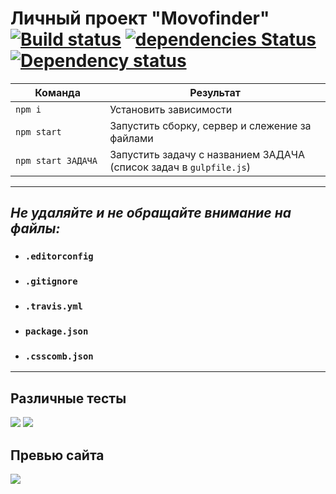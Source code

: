# Личный проект "Movofinder" [![Build status][travis-image]][travis-url] [![dependencies Status](https://david-dm.org/webistomin/movofinder/status.svg)](https://david-dm.org/webistomin/movofinder) [![Dependency status][dependency-image]][dependency-url] 

<table>
  <thead>
    <tr>
      <th>Команда</th>
      <th>Результат</th>
    </tr>
  </thead>
  <tbody>
    <tr>
      <td width="30%"><code>npm i</code></td>
      <td>Установить зависимости</td>
    </tr>
    <tr>
      <td><code>npm start</code></td>
      <td>Запустить сборку, сервер и слежение за файлами</td>
    </tr>
    <tr>
      <td><code>npm start ЗАДАЧА</code></td>
      <td>Запустить задачу с названием ЗАДАЧА (список задач в <code>gulpfile.js</code>)</td>
    </tr>
  </tbody>
</table>

---

## _Не удаляйте и не обращайте внимание на файлы:_
*	### `.editorconfig`
*	### `.gitignore`
*	### `.travis.yml`
*	### `package.json`
*	### `.csscomb.json`
---

## Различные тесты
<img src="mockup/lighthouse.png">
<img src="mockup/google.png">

## Превью сайта
<img src="mockup/mockup.png">

[travis-image]: https://travis-ci.org/webistomin/movofinder.svg?branch=master
[travis-url]: https://travis-ci.org/webistomin/movofinder
[dependency-image]: https://david-dm.org/webistomin/movofinder/dev-status.svg
[dependency-url]: https://david-dm.org/webistomin/movofinder
